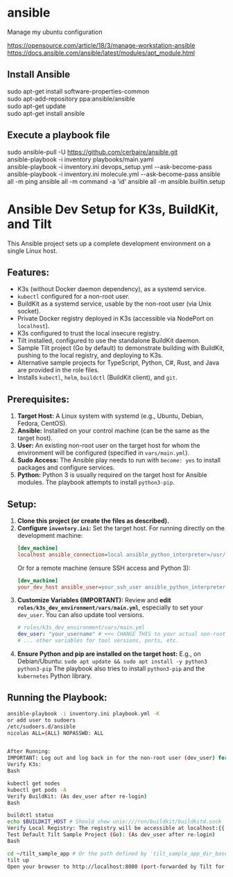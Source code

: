# ansible

Manage my ubuntu configuration

https://opensource.com/article/18/3/manage-workstation-ansible
https://docs.ansible.com/ansible/latest/modules/apt_module.html

## Install Ansible
sudo apt-get install software-properties-common  
sudo apt-add-repository ppa:ansible/ansible  
sudo apt-get update  
sudo apt-get install ansible  

## Execute a playbook file
sudo ansible-pull -U https://github.com/cerbaire/ansible.git  
ansible-playbook -i inventory playbooks/main.yaml  
ansible-playbook -i inventory.ini devops_setup.yml --ask-become-pass  
ansible-playbook -i inventory.ini molecule.yml --ask-become-pass
ansible all -m ping
ansible all -m command -a 'id'
ansible all -m ansible.builtin.setup

# Ansible Dev Setup for K3s, BuildKit, and Tilt

This Ansible project sets up a complete development environment on a single Linux host.

## Features:

-   K3s (without Docker daemon dependency), as a systemd service.
-   `kubectl` configured for a non-root user.
-   BuildKit as a systemd service, usable by the non-root user (via Unix socket).
-   Private Docker registry deployed in K3s (accessible via NodePort on `localhost`).
-   K3s configured to trust the local insecure registry.
-   Tilt installed, configured to use the standalone BuildKit daemon.
-   Sample Tilt project (Go by default) to demonstrate building with BuildKit, pushing to the local registry, and deploying to K3s.
-   Alternative sample projects for TypeScript, Python, C#, Rust, and Java are provided in the role files.
-   Installs `kubectl`, `helm`, `buildctl` (BuildKit client), and `git`.

## Prerequisites:

1.  **Target Host:** A Linux system with systemd (e.g., Ubuntu, Debian, Fedora, CentOS).
2.  **Ansible:** Installed on your control machine (can be the same as the target host).
3.  **User:** An existing non-root user on the target host for whom the environment will be configured (specified in `vars/main.yml`).
4.  **Sudo Access:** The Ansible play needs to run with `become: yes` to install packages and configure services.
5.  **Python:** Python 3 is usually required on the target host for Ansible modules. The playbook attempts to install `python3-pip`.

## Setup:

1.  **Clone this project (or create the files as described).**
2.  **Configure `inventory.ini`:**
    Set the target host. For running directly on the development machine:
    ```ini
    [dev_machine]
    localhost ansible_connection=local ansible_python_interpreter=/usr/bin/python3
    ```
    Or for a remote machine (ensure SSH access and Python 3):
    ```ini
    [dev_machine]
    your_dev_host ansible_user=your_ssh_user ansible_python_interpreter=/usr/bin/python3
    ```
3.  **Customize Variables (IMPORTANT):**
    Review and **edit `roles/k3s_dev_environment/vars/main.yml`**, especially to set your `dev_user`. You can also update tool versions.
    ```yaml
    # roles/k3s_dev_environment/vars/main.yml
    dev_user: "your_username" # <<< CHANGE THIS to your actual non-root username
    # ... other variables for tool versions, ports, etc.
    ```
4.  **Ensure Python and pip are installed on the target host:**
    E.g., on Debian/Ubuntu: `sudo apt update && sudo apt install -y python3 python3-pip`
    The playbook also tries to install `python3-pip` and the `kubernetes` Python library.

## Running the Playbook:

```bash
ansible-playbook -i inventory.ini playbook.yml -K
or add user to sudoers
/etc/sudoers.d/ansible
nicolas ALL=(ALL) NOPASSWD: ALL


After Running:
IMPORTANT: Log out and log back in for the non-root user (dev_user) for group changes (e.g., buildkit group) and environment variables (KUBECONFIG, BUILDKIT_HOST) to take full effect.
Verify K3s:
Bash

kubectl get nodes
kubectl get pods -A
Verify BuildKit: (As dev_user after re-login)
Bash

buildctl status
echo $BUILDKIT_HOST # Should show unix:///run/buildkit/buildkitd.sock
Verify Local Registry: The registry will be accessible at localhost:{{ registry_node_port }} (default 30500). You can try to push/pull an image to it using docker (if installed separately and configured for this insecure registry) or another tool. K3s itself will use it for pulling images.
Test Default Tilt Sample Project (Go): (As dev_user after re-login)
Bash

cd ~/tilt_sample_app # Or the path defined by 'tilt_sample_app_dir_base' and 'dev_user'
tilt up
Open your browser to http://localhost:8080 (port-forwarded by Tilt for the sample app) or the LoadBalancer IP shown by kubectl get svc tilt-sample-app-service. Tilt will build with BuildKit, push to localhost:30500, and deploy to K3s.
